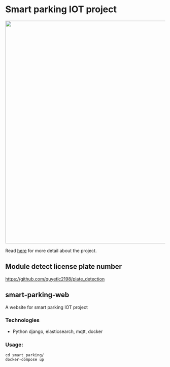 # Smart parking IOT project

<img width="700px" src="https://github.com/sLeeNguyen/smart-parking-web/blob/master/analysis_and_design/architecture.png"/>

Read [here](https://github.com/sLeeNguyen/smart-parking-web/blob/master/analysis_and_design/IOT_Report.pdf) for more detail about the project.

## Module detect license plate number
https://github.com/quyetlc2198/plate_detection

## smart-parking-web
A website for smart parking IOT project

### Technologies
* Python django, elasticsearch, mqtt, docker

### Usage:
    cd smart_parking/
    docker-compose up
